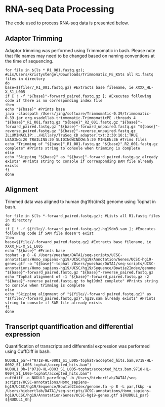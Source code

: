 # RNA-seq Data Processing
The code used to process RNA-seq data is presented below.
## Adaptor Trimming
Adaptor trimming was performed using Trimmomatic in bash. Please note that file names may need to be changed based on naming conventions at the time of sequencing.
```
for file in $(ls *_R1_001.fastq.gz); #Lis/Users/kristystengel/Downloads/Trimmomatic_PE_KSts all R1.fastq files in directory
do
base=${file//_R1_001.fastq.gz} #Extracts base filename, ie XXXX_HL-X_S1_L005
if [ ! -f "${base}"-forward_paired.fastq.gz ]; #Executes following code if there is no corresponding index file
then
echo "${base}" #Prints base
java -classpath /Users/jing/software/Trimmomatic-0.39/trimmomatic-0.39.jar org.usadellab.trimmomatic.TrimmomaticPE -threads 4 "${base}"_R1_001.fastq.gz "${base}"_R2_001.fastq.gz "${base}"-forward_paired.fastq.gz "${base}"-forward_unpaired.fastq.gz "${base}"-reverse_paired.fastq.gz "${base}"-reverse_unpaired.fastq.gz ILLUMINACLIP:../Hillary/TruSeq_CD_adapter.txt:2:30:10:1:TRUE LEADING:20 TRAILING:20 SLIDINGWINDOW:5:20 MINLEN:36 #Trims files
echo "Trimming of "${base}"_R1_001.fastq.gz "${base}"_R2_001.fastq.gz complete" #Prints string to console when trimming is complete
else
echo "Skipping "${base}" as "${base}"-forward_paired.fastq.gz already exists" #Prints string to console if corresponding BAM file already exists
fi
done
```
## Alignment
Trimmed data was aligned to human (hg19)(dm3) genome using Tophat in bash.
```
for file in $(ls *-forward_paired.fastq.gz); #Lists all R1.fastq files in directory
do
if [ ! -f ${file//-forward_paired.fastq.gz}.hg19dm3.sam ]; #Executes following code if SAM file doesn't exist
then
base=${file//-forward_paired.fastq.gz} #Extracts base filename, ie XXXX_HL-X_S1_L005
echo "${base}" #Prints base
tophat -p 8 -G /Users/yuezhao/DATA1/seq-scripts/UCSC-annotations/Homo_sapiens-hg19/UCSC/hg19/Annotation/Genes/UCSC-hg19-genes.gtf -o "${base}"-tophat /Users/yuezhao/DATA1/seq-scripts/UCSC-annotations/Homo_sapiens-hg19/UCSC/hg19/Sequence/Bowtie2Index/genome "${base}"-forward_paired.fastq.gz "${base}"-reverse_paired.fastq.gz
echo "Tophat alignment of -1 "${base}"-forward_paired.fastq.gz -2 "${base}"-reverse_paired.fastq.gz to hg19dm3 complete" #Prints string to console when trimming is complete
else
echo "Skipping alignment of "${file//-forward_paired.fastq.gz}" as "${file//-forward_paired.fastq.gz}".hg19.sam already exists" #Prints string to console if SAM file already exists
fi
done
```

## Transcript quantification and differential expression 
Quantification of transcripts and differential expression was performed using CuffDiff in bash. 
```
NUDUL1_par=("9718-HL-0001_S1_L005-tophat/accepted_hits.bam,9718-HL-0002_S1_L005-tophat/accepted_hits.bam")
NUDUL1_0h=("9718-HL-0003_S1_L005-tophat/accepted_hits.bam,9718-HL-0004_S1_L005-tophat/accepted_hits.bam")
cuffdiff -o NUDUL1_parvfkbp/ -b /Users/hiebertlab/DATA1/seq-scripts/UCSC-annotations/Homo_sapiens-hg19/UCSC/hg19/Sequence/Bowtie2Index/genome.fa -p 8 -L par,fkbp -u /Users/hiebertlab/DATA1/seq-scripts/UCSC-annotations/Homo_sapiens-hg19/UCSC/hg19/Annotation/Genes/UCSC-hg19-genes.gtf ${NUDUL1_par} ${NUDUL1_0h}
```
